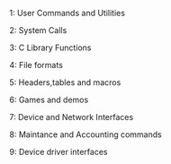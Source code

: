 1: User Commands and Utilities

2: System Calls

3: C Library Functions

4: File formats

5: Headers,tables and macros

6: Games and demos

7: Device and Network Interfaces

8: Maintance and Accounting commands

9: Device driver interfaces